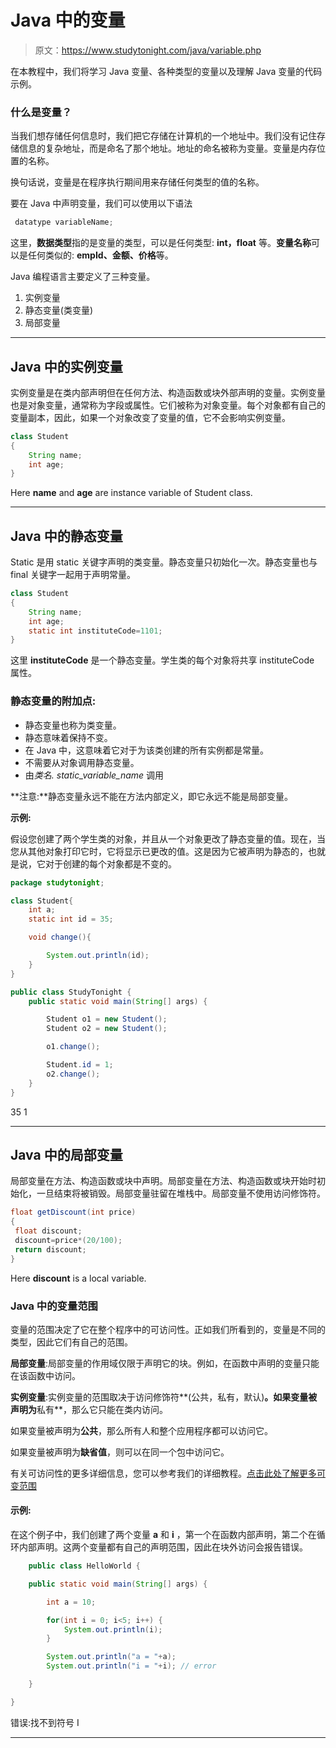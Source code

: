 # Java 中的变量

> 原文：<https://www.studytonight.com/java/variable.php>

在本教程中，我们将学习 Java 变量、各种类型的变量以及理解 Java 变量的代码示例。

### 什么是变量？

当我们想存储任何信息时，我们把它存储在计算机的一个地址中。我们没有记住存储信息的复杂地址，而是命名了那个地址。地址的命名被称为变量。变量是内存位置的名称。

换句话说，变量是在程序执行期间用来存储任何类型的值的名称。

要在 Java 中声明变量，我们可以使用以下语法

```java
 datatype variableName; 
```

这里，**数据类型**指的是变量的类型，可以是任何类型: **int，float** 等。**变量名称**可以是任何类似的: **empId、金额、价格**等。

Java 编程语言主要定义了三种变量。

1.  实例变量
2.  静态变量(类变量)
3.  局部变量

* * *

## Java 中的实例变量

实例变量是在类内部声明但在任何方法、构造函数或块外部声明的变量。实例变量也是对象变量，通常称为字段或属性。它们被称为对象变量。每个对象都有自己的变量副本，因此，如果一个对象改变了变量的值，它不会影响实例变量。

```java
class Student
{
    String name;
    int age;
}
```

Here **name** and **age** are instance variable of Student class.

* * *

## Java 中的静态变量

Static 是用 static 关键字声明的类变量。静态变量只初始化一次。静态变量也与 final 关键字一起用于声明常量。

```java
class Student
{
    String name;
    int age;
    static int instituteCode=1101;
}
```

这里 **instituteCode** 是一个静态变量。学生类的每个对象将共享 instituteCode 属性。

### 静态变量的附加点:

*   静态变量也称为类变量。
*   静态意味着保持不变。
*   在 Java 中，这意味着它对于为该类创建的所有实例都是常量。
*   不需要从对象调用静态变量。
*   由*类名. static_variable_name* 调用

**注意:**静态变量永远不能在方法内部定义，即它永远不能是局部变量。

**示例:**

假设您创建了两个学生类的对象，并且从一个对象更改了静态变量的值。现在，当您从其他对象打印它时，它将显示已更改的值。这是因为它被声明为静态的，也就是说，它对于创建的每个对象都是不变的。

```java
package studytonight;

class Student{
    int a;
    static int id = 35;

    void change(){

        System.out.println(id);
    }
}

public class StudyTonight {
    public static void main(String[] args) {

        Student o1 = new Student();
        Student o2 = new Student();

        o1.change();

        Student.id = 1;
        o2.change();
    }
}
```

35 1

* * *

## Java 中的局部变量

局部变量在方法、构造函数或块中声明。局部变量在方法、构造函数或块开始时初始化，一旦结束将被销毁。局部变量驻留在堆栈中。局部变量不使用访问修饰符。

```java
float getDiscount(int price)
{
 float discount;
 discount=price*(20/100);
 return discount;
}
```

Here **discount** is a local variable.

### Java 中的变量范围

变量的范围决定了它在整个程序中的可访问性。正如我们所看到的，变量是不同的类型，因此它们有自己的范围。

**局部变量**:局部变量的作用域仅限于声明它的块。例如，在函数中声明的变量只能在该函数中访问。

**实例变量**:实例变量的范围取决于访问修饰符**(公共，私有，默认)**。如果变量被声明为**私有**，那么它只能在类内访问。

如果变量被声明为**公共**，那么所有人和整个应用程序都可以访问它。

如果变量被声明为**缺省值**，则可以在同一个包中访问它。

有关可访问性的更多详细信息，您可以参考我们的详细教程。[点击此处了解更多可变范围](https://www.studytonight.com/java/modifier-in-java.php)

#### 示例:

在这个例子中，我们创建了两个变量 **a** 和 **i** ，第一个在函数内部声明，第二个在循环内部声明。这两个变量都有自己的声明范围，因此在块外访问会报告错误。

```java
    public class HelloWorld {

    public static void main(String[] args) {

        int a = 10;

        for(int i = 0; i<5; i++) {
            System.out.println(i);
        }

        System.out.println("a = "+a);
        System.out.println("i = "+i); // error

    }

} 

```

错误:找不到符号 I

* * *